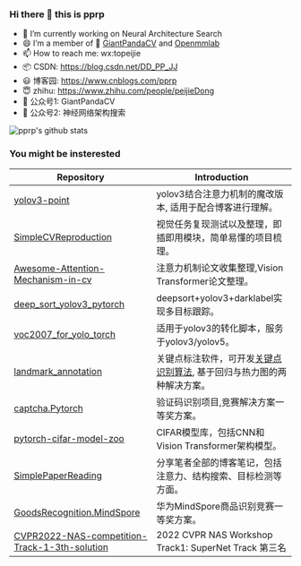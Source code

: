 ### Hi there 👋 this is pprp

- 🌱 I’m currently working on Neural Architecture Search
- :smile: I’m a member of :panda_face: [GiantPandaCV](https://github.com/GiantPandaCV) and [Openmmlab](https://github.com/open-mmlab)
- 📫 How to reach me: wx:topeijie
- :package: CSDN: https://blog.csdn.net/DD_PP_JJ
- :smiley: 博客园: https://www.cnblogs.com/pprp
- 😇 zhihu: https://www.zhihu.com/people/peijieDong
- :panda_face: 公众号1: GiantPandaCV 
- :revolving_hearts: 公众号2: 神经网络架构搜索

![pprp's github stats](https://github-readme-stats.vercel.app/api?username=pprp&show_icons=true&count_private=true&hide=prs&theme=default_repocard)

### You might be insterested



| Repository                                                   | Introduction                                                 |
| ------------------------------------------------------------ | ------------------------------------------------------------ |
| [yolov3-point](https://github.com/GiantPandaCV/yolov3-point) | yolov3结合注意力机制的魔改版本, 适用于配合博客进行理解。     |
| [SimpleCVReproduction](https://github.com/pprp/SimpleCVReproduction) | 视觉任务复现测试以及整理，即插即用模块，简单易懂的项目梳理。 |
| [Awesome-Attention-Mechanism-in-cv](https://github.com/pprp/awesome-attention-mechanism-in-cv) | 注意力机制论文收集整理,Vision Transformer论文整理。          |
| [deep_sort_yolov3_pytorch](https://github.com/pprp/deep_sort_yolov3_pytorch) | deepsort+yolov3+darklabel实现多目标跟踪。                    |
| [voc2007_for_yolo_torch](https://github.com/pprp/voc2007_for_yolo_torch) | 适用于yolov3的转化脚本，服务于yolov3/yolov5。                |
| [landmark_annotation](https://github.com/pprp/landmark_annotation) | 关键点标注软件，可开发[关键点识别算法](https://github.com/pprp/landmark_annotation), 基于回归与热力图的两种解决方案。 |
| [captcha.Pytorch](https://github.com/pprp/captcha.Pytorch)   | 验证码识别项目,竞赛解决方案一等奖方案。                      |
| [pytorch-cifar-model-zoo](https://github.com/pprp/pytorch-cifar-model-zoo) | CIFAR模型库，包括CNN和Vision Transformer架构模型。           |
| [SimplePaperReading](https://github.com/pprp/SimpleCVPaperAbstractReading) | 分享笔者全部的博客笔记，包括注意力、结构搜索、目标检测等方面。 |
| [GoodsRecognition.MindSpore](https://github.com/pprp/GoodsRecognition.MindSpore) | 华为MindSpore商品识别竞赛一等奖方案。                        |
| [CVPR2022-NAS-competition-Track-1-3th-solution](https://github.com/pprp/CVPR2022-NAS-competition-Track-1-3th-solution) | 2022 CVPR NAS Workshop Track1: SuperNet Track 第三名         |

